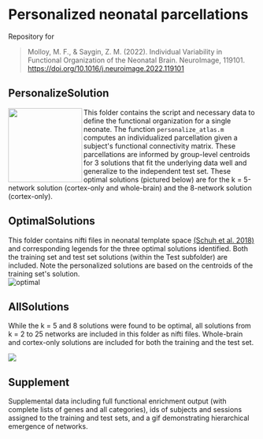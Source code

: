 # Personalized neonatal parcellations
Repository for 

> Molloy, M. F., & Saygin, Z. M. (2022). Individual Variability in Functional Organization of the Neonatal Brain. NeuroImage, 119101. https://doi.org/10.1016/j.neuroimage.2022.119101

## PersonalizeSolution 
<a href="subjs" target="blank"><img align="left" src="https://user-images.githubusercontent.com/81258963/159369484-55bb4f46-4fec-4ca1-a6ae-8bf07d46549e.png" height="150" /></a>

This folder contains the script and necessary data to define the functional organization for a single neonate. The function `personalize_atlas.m` computes an individualized parcellation given a subject's functional connectivity matrix. These parcellations are informed by group-level centroids for 3 solutions that fit the underlying data well and generalize to the independent test set. These optimal solutions (pictured below) are for the k = 5-network solution (cortex-only and whole-brain) and the 8-network solution (cortex-only). 


## OptimalSolutions
This folder contains nifti files in neonatal template space [(Schuh et al. 2018)](https://gin.g-node.org/BioMedIA/dhcp-volumetric-atlas-groupwise)  and corresponding legends for the three optimal solutions identified. Both the training set and test set solutions (within the Test subfolder) are included.  Note the personalized solutions are based on the centroids of the training set's solution.  
![optimal](https://user-images.githubusercontent.com/81258963/159385102-eba1168d-9656-48aa-ac8c-e1989dbf2286.jpg)


## AllSolutions 
     
While the k = 5 and 8 solutions were found to be optimal, all solutions from k = 2 to 25 networks are included in this folder as nifti files. Whole-brain and cortex-only solutions are included for both the training and the test set.
 
 <a href="" target="blank"><img align="center" src="https://user-images.githubusercontent.com/81258963/159382159-12b067dc-0336-4914-b022-866f1497ceb6.jpg" /></a>

## Supplement
Supplemental data including full functional enrichment output (with complete lists of genes and all categories), ids of subjects and sessions assigned to the training and test sets, and a gif demonstrating hierarchical emergence of networks. 
    
